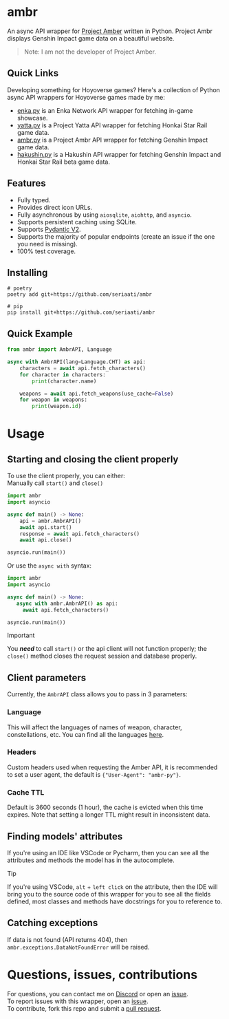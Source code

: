 # ambr
 An async API wrapper for [Project Amber](https://ambr.top/) written in Python. Project Ambr displays Genshin Impact game data on a beautiful website.
 > Note: I am not the developer of Project Amber.  

## Quick Links

Developing something for Hoyoverse games? Here's a collection of Python async API wrappers for Hoyoverse games made by me:

- [enka.py](https://github.com/seriaati/enka-py) is an Enka Network API wrapper for fetching in-game showcase.
- [yatta.py](https://github.com/seriaati/yatta) is a Project Yatta API wrapper for fetching Honkai Star Rail game data.
- [ambr.py](https://github.com/seriaati/yatta) is a Project Ambr API wrapper for fetching Genshin Impact game data.
- [hakushin.py](https://github.com/seriaati/hakushin) is a Hakushin API wrapper for fetching Genshin Impact and Honkai Star Rail beta game data.

## Features
 - Fully typed.
 - Provides direct icon URLs.
 - Fully asynchronous by using `aiosqlite`, `aiohttp`, and `asyncio`.
 - Supports persistent caching using SQLite.
 - Supports [Pydantic V2](https://github.com/pydantic/pydantic).
 - Supports the majority of popular endpoints (create an issue if the one you need is missing).
 - 100% test coverage.

## Installing
```
# poetry
poetry add git+https://github.com/seriaati/ambr

# pip
pip install git+https://github.com/seriaati/ambr
```

## Quick Example
```py
from ambr import AmbrAPI, Language

async with AmbrAPI(lang=Language.CHT) as api:
    characters = await api.fetch_characters()
    for character in characters:
        print(character.name)

    weapons = await api.fetch_weapons(use_cache=False)
    for weapon in weapons:
        print(weapon.id)
```

# Usage
## Starting and closing the client properly
To use the client properly, you can either:  
Manually call `start()` and `close()`  
```py
import ambr
import asyncio

async def main() -> None:
    api = ambr.AmbrAPI()
    await api.start()
    response = await api.fetch_characters()
    await api.close()

asyncio.run(main())
```
Or use the `async with` syntax:  
```py
import ambr
import asyncio

async def main() -> None:
   async with ambr.AmbrAPI() as api:
     await api.fetch_characters()

asyncio.run(main())
```
> [!IMPORTANT]  
> You ***need*** to call `start()` or the api client will not function properly; the `close()` method closes the request session and database properly.

## Client parameters
Currently, the `AmbrAPI` class allows you to pass in 3 parameters:
### Language
This will affect the languages of names of weapon, character, constellations, etc. You can find all the languages [here](https://github.com/seriaati/ambr/blob/d20969fb0e69d398391040afa823c798c3acac22/ambr/client.py#L43-L58).
### Headers
Custom headers used when requesting the Amber API, it is recommended to set a user agent, the default is `{"User-Agent": "ambr-py"}`.
### Cache TTL
Default is 3600 seconds (1 hour), the cache is evicted when this time expires. Note that setting a longer TTL might result in inconsistent data.

## Finding models' attributes
If you're using an IDE like VSCode or Pycharm, then you can see all the attributes and methods the model has in the autocomplete.
> [!TIP]
> If you're using VSCode, `alt` + `left click` on the attribute, then the IDE will bring you to the source code of this wrapper for you to see all the fields defined, most classes and methods have docstrings for you to reference to.

## Catching exceptions
If data is not found (API returns 404), then `ambr.exceptions.DataNotFoundError` will be raised.

# Questions, issues, contributions
For questions, you can contact me on [Discord](https://discord.com/users/410036441129943050) or open an [issue](https://github.com/seriaati/ambr/issues).  
To report issues with this wrapper, open an [issue](https://github.com/seriaati/ambr/issues).  
To contribute, fork this repo and submit a [pull request](https://github.com/seriaati/ambr/pulls).
